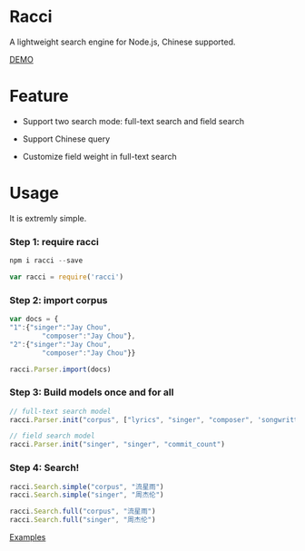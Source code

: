 # Racci

A lightweight search engine for Node.js, Chinese supported.

[DEMO](https://github.com/cogons/music-racci)

# Feature

- Support two search mode: full-text search and field search

- Support Chinese query

- Customize field weight in full-text search

# Usage

It is extremly simple. 

### Step 1: require racci

```js
npm i racci --save

var racci = require('racci')
```

### Step 2: import corpus 

```js
var docs = {
"1":{"singer":"Jay Chou",
		"composer":"Jay Chou"},
"2":{"singer":"Jay Chou",
		"composer":"Jay Chou"}}

racci.Parser.import(docs)
```

### Step 3: Build models once and for all

```js
// full-text search model
racci.Parser.init("corpus", ["lyrics", "singer", "composer", 'songwritter', 'album'], [1, 20, 3, 2, 1])

// field search model
racci.Parser.init("singer", "singer", "commit_count")
```
### Step 4: Search!

```js
racci.Search.simple("corpus", "流星雨")
racci.Search.simple("singer", "周杰伦")

racci.Search.full("corpus", "流星雨")
racci.Search.full("singer", "周杰伦")
```

[Examples](https://github.com/cogons/racci/tree/master/examples) 

